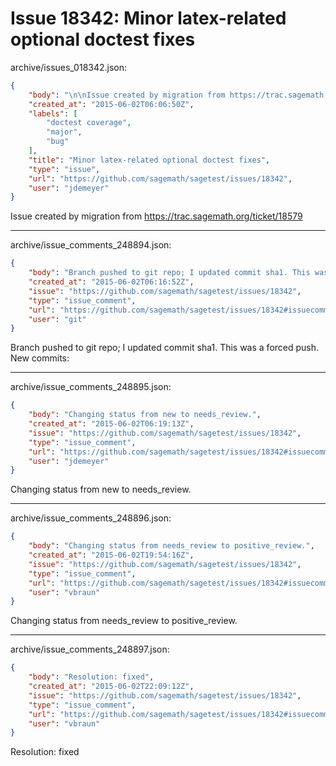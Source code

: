 # Issue 18342: Minor latex-related optional doctest fixes

archive/issues_018342.json:
```json
{
    "body": "\n\nIssue created by migration from https://trac.sagemath.org/ticket/18579\n\n",
    "created_at": "2015-06-02T06:06:50Z",
    "labels": [
        "doctest coverage",
        "major",
        "bug"
    ],
    "title": "Minor latex-related optional doctest fixes",
    "type": "issue",
    "url": "https://github.com/sagemath/sagetest/issues/18342",
    "user": "jdemeyer"
}
```


Issue created by migration from https://trac.sagemath.org/ticket/18579





---

archive/issue_comments_248894.json:
```json
{
    "body": "Branch pushed to git repo; I updated commit sha1. This was a forced push. New commits:",
    "created_at": "2015-06-02T06:16:52Z",
    "issue": "https://github.com/sagemath/sagetest/issues/18342",
    "type": "issue_comment",
    "url": "https://github.com/sagemath/sagetest/issues/18342#issuecomment-248894",
    "user": "git"
}
```

Branch pushed to git repo; I updated commit sha1. This was a forced push. New commits:



---

archive/issue_comments_248895.json:
```json
{
    "body": "Changing status from new to needs_review.",
    "created_at": "2015-06-02T06:19:13Z",
    "issue": "https://github.com/sagemath/sagetest/issues/18342",
    "type": "issue_comment",
    "url": "https://github.com/sagemath/sagetest/issues/18342#issuecomment-248895",
    "user": "jdemeyer"
}
```

Changing status from new to needs_review.



---

archive/issue_comments_248896.json:
```json
{
    "body": "Changing status from needs_review to positive_review.",
    "created_at": "2015-06-02T19:54:16Z",
    "issue": "https://github.com/sagemath/sagetest/issues/18342",
    "type": "issue_comment",
    "url": "https://github.com/sagemath/sagetest/issues/18342#issuecomment-248896",
    "user": "vbraun"
}
```

Changing status from needs_review to positive_review.



---

archive/issue_comments_248897.json:
```json
{
    "body": "Resolution: fixed",
    "created_at": "2015-06-02T22:09:12Z",
    "issue": "https://github.com/sagemath/sagetest/issues/18342",
    "type": "issue_comment",
    "url": "https://github.com/sagemath/sagetest/issues/18342#issuecomment-248897",
    "user": "vbraun"
}
```

Resolution: fixed
